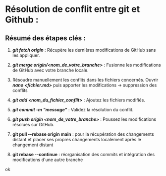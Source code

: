 # Résolution de conflit entre git et Github  : 

## Résumé des étapes clés :
1.	**_git fetch origin_** : Récupère les dernières modifications de GitHub sans les appliquer.

2.	**_git merge origin/<nom_de_votre_branche>_** : Fusionne les modifications de GitHub avec votre branche locale.

3.	Résoudre manuellement les conflits dans les fichiers concernés. Ouvrir **_nano <fichier.md>_** puis apporter les modifications -> suppression des conflits

4.	**_git add <nom_du_fichier_conflit>_** : Ajoutez les fichiers modifiés.

5.	**_git commit -m "message"_** : Validez la résolution du conflit.

6.	**_git push origin <nom_de_votre_branche>_** : Poussez les modifications résolues sur GitHub.

7.	**git pull --rebase origin main** : pour la récupération des changements distant et placer ses propres changements localement après le changement distant

8.	**git rebase --continue** : réorganisation des commits et intégration des modifications d'une autre branche 

ok 
